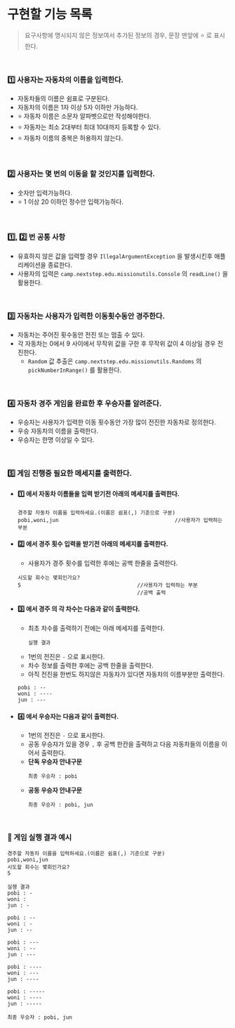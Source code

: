 # 구현할 기능 목록

> 요구사항에 명시되지 않은 정보여서 추가된 정보의 경우, 문장 맨앞에 ⭐️ 로 표시한다.

<br>

### 1️⃣ 사용자는 자동차의 이름을 입력한다.

- 자동차들의 이름은 쉼표로 구분된다.
- 자동차의 이름은 1자 이상 5자 이하만 가능하다.
- ⭐ 자동차 이름은 소문자 알파벳으로만 작성해야한다.
- ⭐ 자동차는 최소 2대부터 최대 10대까지 등록할 수 있다.
- ⭐️ 자동차 이름의 중복은 허용하지 않는다.

<br>

### 2️⃣ 사용자는 몇 번의 이동을 할 것인지를 입력한다.

- 숫자만 입력가능하다.
- ⭐ 1 이상 20 이하인 정수만 입력가능하다.

<br>

### 1️⃣, 2️⃣ 번 공통 사항

- 유효하지 않은 값을 입력할 경우 `IllegalArgumentException` 을 발생시킨후 애플리케이션을 종료한다.
- 사용자의 입력은 `camp.nextstep.edu.missionutils.Console` 의 `readLine()` 을 활용한다.

<br>

### 3️⃣ 자동차는 사용자가 입력한 이동횟수동안 경주한다.

- 자동차는 주어진 횟수동안 전진 또는 멈출 수 있다.
- 각 자동차는 0에서 9 사이에서 무작위 값을 구한 후 무작위 값이 4 이상일 경우 전진한다.
    - `Random` 값 추출은 `camp.nextstep.edu.missionutils.Randoms` 의 `pickNumberInRange()` 를 활용한다.

<br>

### 4️⃣ 자동차 경주 게임을 완료한 후 우승자를 알려준다.

- 우승자는 사용자가 입력한 이동 횟수동안 가장 많이 전진한 자동차로 정의한다.
- 우승 자동차의 이름을 출력한다.
- 우승자는 한명 이상일 수 있다.

<br>

### 5️⃣ 게임 진행중 필요한 메세지를 출력한다.

- #### 1️⃣ 에서 자동차 이름들을 입력 받기전 아래의 메세지를 출력한다.

  ```text
  경주할 자동차 이름을 입력하세요.(이름은 쉼표(,) 기준으로 구분)
  pobi,woni,jun                                     //사용자가 입력하는 부분
  ```

- #### 2️⃣ 에서 경주 횟수 입력을 받기전 아래의 메세지를 출력한다.
    - 사용자가 경주 횟수를 입력한 후에는 공백 한줄을 출력한다.
  ```text
  시도할 회수는 몇회인가요?
  5                                     //사용자가 입력하는 부분
                                        //공백 출력  
  ```

- #### 3️⃣ 에서 경주 의 각 차수는 다음과 같이 출력한다.
    - 최초 차수를 출력하기 전에는 아래 메세지를 출력한다.
      ```text
      실행 결과
      ``` 
    - 1번의 전진은 `-` 으로 표시한다.
    - 차수 정보를 출력한 후에는 공백 한줄을 출력한다.
    - 아직 전진을 한번도 하지않은 자동차가 있다면 자동차의 이름부분만 출력한다.
  ```text
  pobi : --
  woni : ----
  jun : ---
  ```
- #### 4️⃣ 에서 우승자는 다음과 같이 출력한다.
    - 1번의 전진은 `-` 으로 표시한다.
    - 공동 우승쟈가 있을 경우 `,` 후 공백 한칸을 출력하고 다음 자동차들의 이름을 이어서 출력한다.
    - **단독 우승자 안내구문**
       ```text
       최종 우승자 : pobi
       ```
    - **공동 우승자 안내구문**
       ```text
       최종 우승자 : pobi, jun
       ```  

<br>

### 📍 게임 실행 결과 예시

```text
경주할 자동차 이름을 입력하세요.(이름은 쉼표(,) 기준으로 구분)
pobi,woni,jun
시도할 회수는 몇회인가요?
5

실행 결과
pobi : -
woni : 
jun : -

pobi : --
woni : -
jun : --

pobi : ---
woni : --
jun : ---

pobi : ----
woni : ---
jun : ----

pobi : -----
woni : ----
jun : -----

최종 우승자 : pobi, jun
```

<br>
<br>

